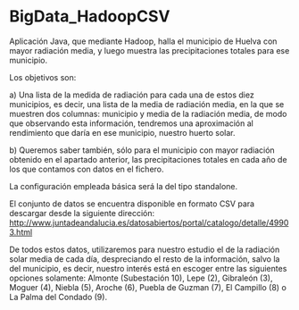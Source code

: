 # BigData_HadoopCSV

Aplicación Java, que mediante Hadoop, halla el municipio de Huelva con mayor radiación media, y luego muestra las precipitaciones totales para ese municipio.

Los objetivos son:

a) Una lista de la medida de radiación para cada una de estos diez municipios, es decir, una
lista de la media de radiación media, en la que se muestren dos columnas: municipio y
media de la radiación media, de modo que observando esta información, tendremos una
aproximación al rendimiento que daría en ese municipio, nuestro huerto solar.

b) Queremos saber también, sólo para el municipio con mayor radiación obtenido en el
apartado anterior, las precipitaciones totales en cada año de los que contamos con datos
en el fichero.

La configuración empleada básica será la del tipo standalone.

El conjunto de datos se encuentra disponible en formato CSV para descargar desde la siguiente dirección:
http://www.juntadeandalucia.es/datosabiertos/portal/catalogo/detalle/49903.html

De todos estos datos, utilizaremos para nuestro estudio el de la radiación solar media de cada día, despreciando el resto de la información, salvo la del municipio, es decir, nuestro interés está en escoger entre las siguientes opciones solamente: Almonte (Subestación 10), Lepe (2), Gibraleón (3), Moguer (4), Niebla (5), Aroche (6), Puebla de Guzman (7), El Campillo (8) o La Palma del Condado (9).
